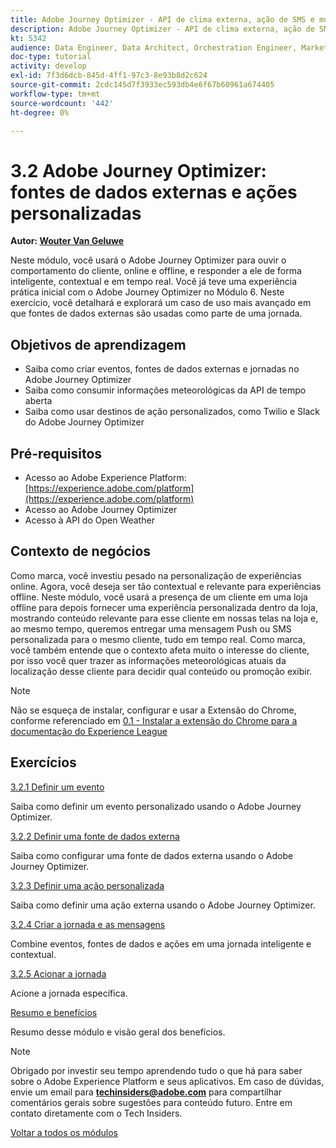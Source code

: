 ```yaml
---
title: Adobe Journey Optimizer - API de clima externa, ação de SMS e muito mais
description: Adobe Journey Optimizer - API de clima externa, ação de SMS e muito mais
kt: 5342
audience: Data Engineer, Data Architect, Orchestration Engineer, Marketer
doc-type: tutorial
activity: develop
exl-id: 7f3d6dcb-845d-4ff1-97c3-8e93b8d2c624
source-git-commit: 2cdc145d7f3933ec593db4e6f67b60961a674405
workflow-type: tm+mt
source-wordcount: '442'
ht-degree: 0%

---
```


# 3.2 Adobe Journey Optimizer: fontes de dados externas e ações personalizadas

**Autor: [Wouter Van Geluwe](https://www.linkedin.com/in/woutervangeluwe/)**

Neste módulo, você usará o Adobe Journey Optimizer para ouvir o comportamento do cliente, online e offline, e responder a ele de forma inteligente, contextual e em tempo real. Você já teve uma experiência prática inicial com o Adobe Journey Optimizer no Módulo 6. Neste exercício, você detalhará e explorará um caso de uso mais avançado em que fontes de dados externas são usadas como parte de uma jornada.

## Objetivos de aprendizagem

- Saiba como criar eventos, fontes de dados externas e jornadas no Adobe Journey Optimizer
- Saiba como consumir informações meteorológicas da API de tempo aberta
- Saiba como usar destinos de ação personalizados, como Twilio e Slack do Adobe Journey Optimizer

## Pré-requisitos

- Acesso ao Adobe Experience Platform: [https://experience.adobe.com/platform](https://experience.adobe.com/platform)
- Acesso ao Adobe Journey Optimizer
- Acesso à API do Open Weather

## Contexto de negócios

Como marca, você investiu pesado na personalização de experiências online. Agora, você deseja ser tão contextual e relevante para experiências offline.
Neste módulo, você usará a presença de um cliente em uma loja offline para depois fornecer uma experiência personalizada dentro da loja, mostrando conteúdo relevante para esse cliente em nossas telas na loja e, ao mesmo tempo, queremos entregar uma mensagem Push ou SMS personalizada para o mesmo cliente, tudo em tempo real.
Como marca, você também entende que o contexto afeta muito o interesse do cliente, por isso você quer trazer as informações meteorológicas atuais da localização desse cliente para decidir qual conteúdo ou promoção exibir.

>[!NOTE]
>
>Não se esqueça de instalar, configurar e usar a Extensão do Chrome, conforme referenciado em [0.1 - Instalar a extensão do Chrome para a documentação do Experience League](../../gettingstarted/gettingstarted/ex1.md)

## Exercícios

[3.2.1 Definir um evento](./ex1.md)

Saiba como definir um evento personalizado usando o Adobe Journey Optimizer.

[3.2.2 Definir uma fonte de dados externa](./ex2.md)

Saiba como configurar uma fonte de dados externa usando o Adobe Journey Optimizer.

[3.2.3 Definir uma ação personalizada](./ex3.md)

Saiba como definir uma ação externa usando o Adobe Journey Optimizer.

[3.2.4 Criar a jornada e as mensagens](./ex4.md)

Combine eventos, fontes de dados e ações em uma jornada inteligente e contextual.

[3.2.5 Acionar a jornada](./ex5.md)

Acione a jornada específica.

[Resumo e benefícios](./summary.md)

Resumo desse módulo e visão geral dos benefícios.

>[!NOTE]
>
>Obrigado por investir seu tempo aprendendo tudo o que há para saber sobre o Adobe Experience Platform e seus aplicativos. Em caso de dúvidas, envie um email para **techinsiders@adobe.com** para compartilhar comentários gerais sobre sugestões para conteúdo futuro. Entre em contato diretamente com o Tech Insiders.

[Voltar a todos os módulos](../../../overview.md)
